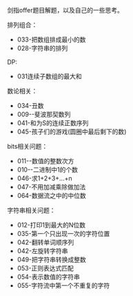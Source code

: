 剑指offer题目解题，以及自己的一些思考。


排列组合：
  * 033-把数组排成最小的数
  * 028-字符串的排列

DP:
  * 031连续子数组的最大和




数论相关：
  * 034-丑数
  * 009--斐波那契数列
  * 041-和为S的连续正数序列
  * 045-孩子们的游戏(圆圈中最后剩下的数)

bits相关问题：
  * 011--数值的整数次方
  * 010--二进制中1的个数
  * 046-求1+2+3+...+n
  * 047-不用加减乘除做加法
  * 064-数据流之中的中位数

字符串相关问题：
  * 012-打印1到最大的N位数
  * 035-第一个只出现一次的字符位置
  * 042-翻转单词顺序列
  * 042-左旋转字符串
  * 049-把字符串转换成整数
  * 053-正则表达式匹配
  * 054-表示数值的字符串
  * 055-字符流中第一个不重复的字符
